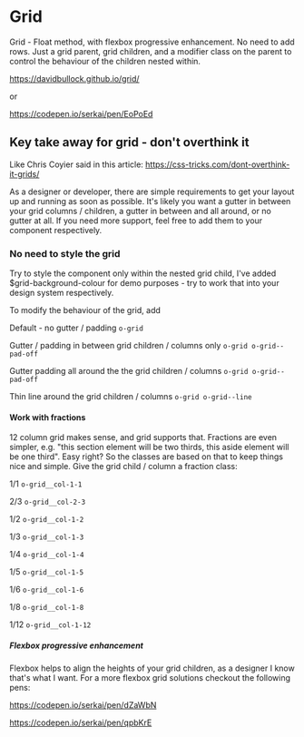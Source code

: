 # Grid

Grid - Float method, with flexbox progressive enhancement. No need to add rows. Just a grid parent, grid children, and a modifier class on the parent to control the behaviour of the children nested within.

https://davidbullock.github.io/grid/

or

https://codepen.io/serkai/pen/EoPoEd

## Key take away for grid - don't overthink it

Like Chris Coyier said in this article:
https://css-tricks.com/dont-overthink-it-grids/

As a designer or developer, there are simple requirements to get your layout up and running as soon as possible. It's likely you want a gutter in between your grid columns / children, a gutter in between and all around, or no gutter at all. If you need more support, feel free to add them to your component respectively.

### No need to style the grid

Try to style the component only within the nested grid child, I've added $grid-background-colour for demo purposes - try to work that into your design system respectively.

To modify the behaviour of the grid, add 

Default - no gutter / padding
`o-grid`

Gutter / padding in between grid children / columns only
`o-grid o-grid--pad-off`

Gutter padding all around the the grid children / columns
`o-grid o-grid--pad-off`

Thin line around the grid children / columns
`o-grid o-grid--line`

#### Work with fractions

12 column grid makes sense, and grid supports that. Fractions are even simpler, e.g. "this section element will be two thirds, this aside element will be one third". Easy right? So the classes are based on that to keep things nice and simple. Give the grid child / column a fraction class: 

1/1
`o-grid__col-1-1`

2/3
`o-grid__col-2-3`

1/2
`o-grid__col-1-2`

1/3
`o-grid__col-1-3` 

1/4
`o-grid__col-1-4`

1/5
`o-grid__col-1-5`

1/6
`o-grid__col-1-6`

1/8
`o-grid__col-1-8`

1/12
`o-grid__col-1-12`

##### Flexbox progressive enhancement

Flexbox helps to align the heights of your grid children, as a designer I know that's what I want. For a more flexbox grid solutions checkout the following pens:

https://codepen.io/serkai/pen/dZaWbN

https://codepen.io/serkai/pen/qpbKrE

